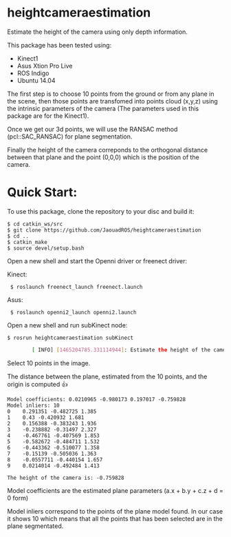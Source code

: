 # heightcameraestimation
Estimate the height of the camera using only depth information. 

This package has been tested using:

*  Kinect1
*  Asus Xtion Pro Live 
*  ROS Indigo
*  Ubuntu 14.04

The first step is to choose 10 points from the ground or from any plane in the scene, then those points are transfomed into points cloud (x,y,z) using the intrinsic parameters of the camera (The parameters used in this package are for the Kinect1). 

Once we get our 3d points, we will use the RANSAC method (pcl::SAC_RANSAC) for plane segmentation.

Finally the height of the camera correponds to the orthogonal distance between that plane and the point (0,0,0) which is the position of the camera.


Quick Start:
===============

To use this package, clone the repository to your disc and build it:

    $ cd catkin_ws/src 
    $ git clone https://github.com/JaouadROS/heightcameraestimation
    $ cd ..
    $ catkin_make
    $ source devel/setup.bash

Open a new shell and start the Openni driver or freenect driver:

Kinect:

     $ roslaunch freenect_launch freenect.launch

Asus:

     $ roslaunch openni2_launch openni2.launch

Open a new shell and run subKinect node:

    $ rosrun heightcameraestimation subKinect 
```sh
        [ INFO] [1465204785.331114944]: Estimate the height of the camera
```

Select 10 points in the image. 

The distance between the plane, estimated from the 10 points, and the origin is computed :+1: 

    Model coefficients: 0.0210965 -0.980173 0.197017 -0.759828
    Model inliers: 10
    0    0.291351 -0.482725 1.385
    1    0.43 -0.420932 1.681
    2    0.156388 -0.383243 1.936
    3    -0.238882 -0.31497 2.327
    4    -0.467761 -0.407569 1.853
    5    -0.582672 -0.484711 1.532
    6    -0.443362 -0.510077 1.358
    7    -0.15139 -0.505036 1.363
    8    -0.0557711 -0.440154 1.657
    9    0.0214014 -0.492484 1.413
    
    The height of the camera is: -0.759828 

Model coefficients are the estimated plane parameters (a.x + b.y + c.z + d = 0 form)

Model inliers correspond to the points of the plane model found. In our case it shows 10 which means that all the points that has been selected are in the plane segmentated.
